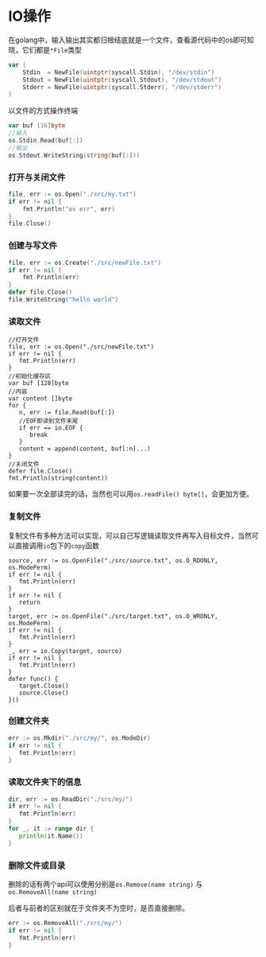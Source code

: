 

# IO操作



在golang中，输入输出其实都归根结底就是一个文件，查看源代码中的os即可知晓，它们都是`*File`类型

```go
var (
	Stdin  = NewFile(uintptr(syscall.Stdin), "/dev/stdin")
	Stdout = NewFile(uintptr(syscall.Stdout), "/dev/stdout")
	Stderr = NewFile(uintptr(syscall.Stderr), "/dev/stderr")
)
```

以文件的方式操作终端

```go
var buf [16]byte
//输入
os.Stdin.Read(buf[:])
//输出
os.Stdout.WriteString(string(buf[:]))
```



### 打开与关闭文件

```go
file, err := os.Open("./src/my.txt")
if err != nil {
    fmt.Println("os err", err)
}
file.Close()
```



### 创建与写文件

```go
file, err := os.Create("./src/newFile.txt")
if err != nil {
	fmt.Println(err)
}
defer file.Close()
file.WriteString("hello world")
```



### 读取文件

```golang
//打开文件
file, err := os.Open("./src/newFile.txt")
if err != nil {
   fmt.Println(err)
}
//初始化缓存区
var buf [128]byte
//内容
var content []byte
for {
   n, err := file.Read(buf[:])
   //EOF即读到文件末尾
   if err == io.EOF {
      break
   }
   content = append(content, buf[:n]...)
}
//关闭文件
defer file.Close()
fmt.Println(string(content))
```

如果要一次全部读完的话，当然也可以用`os.readFile() byte[]`，会更加方便。



### 复制文件

复制文件有多种方法可以实现，可以自己写逻辑读取文件再写入目标文件，当然可以直接调用`io`包下的`copy`函数

```golang
source, err := os.OpenFile("./src/source.txt", os.O_RDONLY, os.ModePerm)
if err != nil {
   fmt.Println(err)
}
if err != nil {
   return
}
target, err := os.OpenFile("./src/target.txt", os.O_WRONLY, os.ModePerm)
if err != nil {
   fmt.Println(err)
}
_, err = io.Copy(target, source)
if err != nil {
   fmt.Println(err)
}
defer func() {
   target.Close()
   source.Close()
}()
```



### 创建文件夹

```go
err := os.Mkdir("./src/my/", os.ModeDir)
if err != nil {
   fmt.Println(err)
}
```



### 读取文件夹下的信息

```go
dir, err := os.ReadDir("./src/my/")
if err != nil {
   fmt.Println(err)
}
for _, it := range dir {
   println(it.Name())
}
```



### 删除文件或目录

删除的话有两个api可以使用分别是`os.Remove(name string)` 与 `os.RemoveAll(name string)`

后者与前者的区别就在于文件夹不为空时，是否直接删除。

```go
err := os.RemoveAll("./src/my/")
if err != nil {
   fmt.Println(err)
}
```

